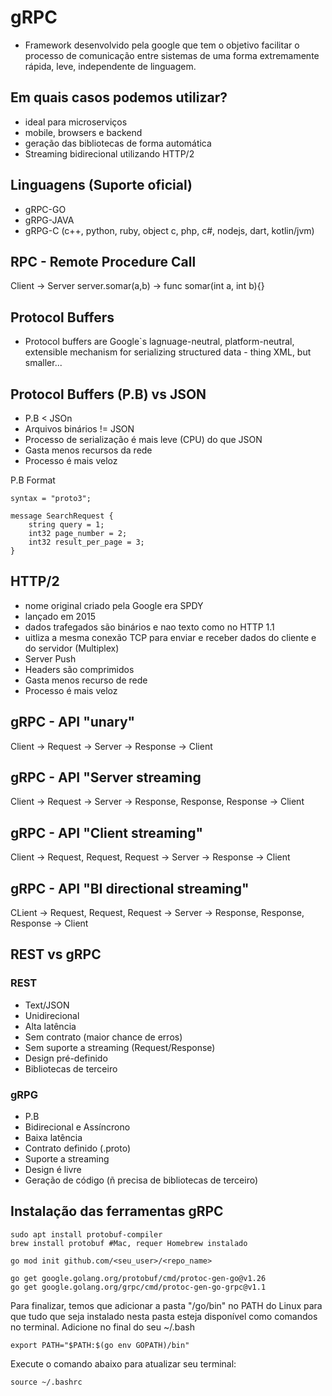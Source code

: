 # gRPC

- Framework desenvolvido pela google que tem o objetivo facilitar o processo de comunicação entre sistemas de uma forma extremamente rápida, leve, independente de linguagem.

## Em quais casos podemos utilizar?

- ideal para microserviços
- mobile, browsers e backend
- geração das bibliotecas de forma automática
- Streaming bidirecional utilizando HTTP/2

## Linguagens (Suporte oficial)

-  gRPC-GO
- gRPG-JAVA
- gRPG-C (c++, python, ruby, object c, php, c#, nodejs, dart, kotlin/jvm)

## RPC - Remote Procedure Call

Client  		-> 	Server
server.somar(a,b) -> 	func somar(int a, int b){}

## Protocol Buffers

- Protocol buffers are Google`s lagnuage-neutral, platform-neutral, extensible mechanism for serializing structured data - thing XML, but smaller...

## Protocol Buffers (P.B) vs JSON

- P.B < JSOn
- Arquivos binários != JSON
- Processo de serialização é mais leve (CPU) do que JSON
- Gasta menos recursos da rede
- Processo é mais veloz

P.B Format

```
syntax = "proto3";

message SearchRequest {
	string query = 1;
	int32 page_number = 2;
	int32 result_per_page = 3;
}
```

## HTTP/2

- nome original criado pela Google era SPDY
- lançado em 2015
- dados trafegados são binários e nao texto como no HTTP 1.1
- uitliza a mesma conexão TCP para enviar e receber dados do cliente e do servidor (Multiplex)
- Server Push
- Headers são comprimidos
- Gasta menos recurso de rede
- Processo é mais veloz

## gRPC - API "unary"

Client -> Request -> Server -> Response -> Client

## gRPC - API "Server streaming

Client -> Request -> Server -> Response, Response, Response -> Client

## gRPC - API "Client streaming"

Client -> Request, Request, Request -> Server -> Response -> Client

## gRPC - API "BI directional streaming"

CLient -> Request, Request, Request -> Server -> Response, Response, Response -> Client

## REST vs gRPC

### REST

- Text/JSON
- Unidirecional
- Alta latência
- Sem contrato (maior chance de erros)
- Sem suporte a streaming (Request/Response)
- Design pré-definido
- Bibliotecas de terceiro

### gRPG

- P.B
- Bidirecional e Assíncrono
- Baixa latência
- Contrato definido (.proto)
- Suporte a streaming
- Design é livre
- Geração de código (ñ precisa de bibliotecas de terceiro)

## Instalação das ferramentas gRPC

```
sudo apt install protobuf-compiler 
brew install protobuf #Mac, requer Homebrew instalado
```

```
go mod init github.com/<seu_user>/<repo_name>
```

```
go get google.golang.org/protobuf/cmd/protoc-gen-go@v1.26
go get google.golang.org/grpc/cmd/protoc-gen-go-grpc@v1.1
```

Para finalizar, temos que adicionar a pasta "/go/bin" no PATH do Linux para que tudo que seja instalado nesta pasta esteja disponível como comandos no terminal. Adicione no final do seu ~/.bash

```
export PATH="$PATH:$(go env GOPATH)/bin"
```

Execute o comando abaixo para atualizar seu terminal:

```
source ~/.bashrc
```